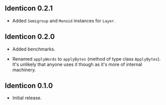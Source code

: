 ## Identicon 0.2.1

* Added `Semigroup` and `Monoid` instances for `Layer`.

## Identicon 0.2.0

* Added benchmarks.

* Renamed `applyWords` to `applyBytes` (method of type class `ApplyBytes`).
  It's unlikely that anyone uses it though as it's more of internal
  machinery.

## Identicon 0.1.0

* Initial release.
